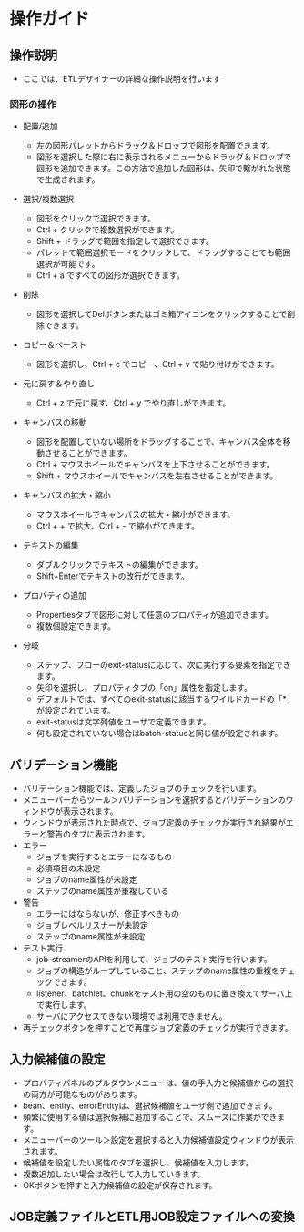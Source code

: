 # 操作ガイド

## 操作説明
- ここでは、ETLデザイナーの詳細な操作説明を行います

### 図形の操作

- 配置/追加
    - 左の図形パレットからドラッグ＆ドロップで図形を配置できます。
    - 図形を選択した際に右に表示されるメニューからドラッグ＆ドロップで図形を追加できます。この方法で追加した図形は、矢印で繋がれた状態で生成されます。

- 選択/複数選択
    - 図形をクリックで選択できます。
    - Ctrl + クリックで複数選択ができます。
    - Shift + ドラッグで範囲を指定して選択できます。
    - パレットで範囲選択モードをクリックして、ドラッグすることでも範囲選択が可能です。
    - Ctrl + a ですべての図形が選択できます。

- 削除
    - 図形を選択してDelボタンまたはゴミ箱アイコンをクリックすることで削除できます。

- コピー＆ペースト
    - 図形を選択し、Ctrl + c でコピー、Ctrl + v で貼り付けができます。

- 元に戻す＆やり直し
    - Ctrl + z で元に戻す、Ctrl + y でやり直しができます。

- キャンバスの移動
    - 図形を配置していない場所をドラッグすることで、キャンバス全体を移動させることができます。
    - Ctrl + マウスホイールでキャンバスを上下させることができます。
    - Shift + マウスホイールでキャンバスを左右させることができます。

- キャンバスの拡大・縮小
    - マウスホイールでキャンバスの拡大・縮小ができます。
    - Ctrl + + で拡大、Ctrl + - で縮小ができます。

- テキストの編集
    - ダブルクリックでテキストの編集ができます。
    - Shift+Enterでテキストの改行ができます。

- プロパティの追加
    - Propertiesタブで図形に対して任意のプロパティが追加できます。
    - 複数個設定できます。

- 分岐
    - ステップ、フローのexit-statusに応じて、次に実行する要素を指定できます。
    - 矢印を選択し、プロパティタブの「on」属性を指定します。
    - デフォルトでは、すべてのexit-statusに該当するワイルドカードの「*」が設定されています。
    - exit-statusは文字列値をユーザで定義できます。
    - 何も設定されていない場合はbatch-statusと同じ値が設定されます。

## バリデーション機能
- バリデーション機能では、定義したジョブのチェックを行います。
- メニューバーからツール＞バリデーションを選択するとバリデーションのウィンドウが表示されます。
- ウィンドウが表示された時点で、ジョブ定義のチェックが実行され結果がエラーと警告のタブに表示されます。
- エラー
    - ジョブを実行するとエラーになるもの
    - 必須項目の未設定
    - ジョブのname属性が未設定
    - ステップのname属性が重複している
- 警告
    - エラーにはならないが、修正すべきもの
    - ジョブレベルリスナーが未設定
    - ステップのname属性が未設定
- テスト実行
    - job-streamerのAPIを利用して、ジョブのテスト実行を行います。
    - ジョブの構造がループしていること、ステップのname属性の重複をチェックできます。
    - listener、batchlet、chunkをテスト用の空のものに置き換えてサーバ上で実行します。
    - サーバにアクセスできない環境では利用できません。
- 再チェックボタンを押すことで再度ジョブ定義のチェックが実行できます。
    
## 入力候補値の設定
- プロパティパネルのプルダウンメニューは、値の手入力と候補値からの選択の両方が可能なものがあります。
- bean、entity、errorEntityは、選択候補値をユーザ側で追加できます。
- 頻繁に使用する値は選択候補に追加することで、スムーズに作業ができます。
- メニューバーのツール＞設定を選択すると入力候補値設定ウィンドウが表示されます。
- 候補値を設定したい属性のタブを選択し、候補値を入力します。
- 複数追加したい場合は改行して入力していきます。
- OKボタンを押すと入力候補値の設定が保存されます。

## JOB定義ファイルとETL用JOB設定ファイルへの変換
